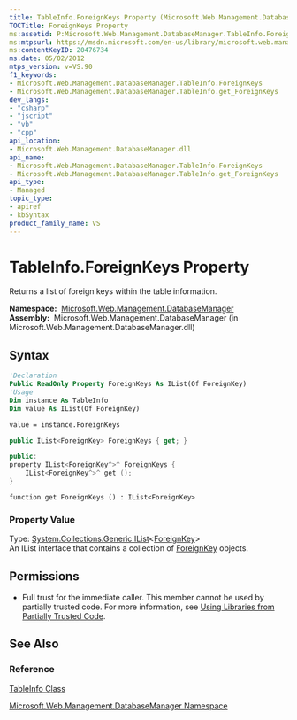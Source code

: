 ```yaml
---
title: TableInfo.ForeignKeys Property (Microsoft.Web.Management.DatabaseManager)
TOCTitle: ForeignKeys Property
ms:assetid: P:Microsoft.Web.Management.DatabaseManager.TableInfo.ForeignKeys
ms:mtpsurl: https://msdn.microsoft.com/en-us/library/microsoft.web.management.databasemanager.tableinfo.foreignkeys(v=VS.90)
ms:contentKeyID: 20476734
ms.date: 05/02/2012
mtps_version: v=VS.90
f1_keywords:
- Microsoft.Web.Management.DatabaseManager.TableInfo.ForeignKeys
- Microsoft.Web.Management.DatabaseManager.TableInfo.get_ForeignKeys
dev_langs:
- "csharp"
- "jscript"
- "vb"
- "cpp"
api_location:
- Microsoft.Web.Management.DatabaseManager.dll
api_name:
- Microsoft.Web.Management.DatabaseManager.TableInfo.ForeignKeys
- Microsoft.Web.Management.DatabaseManager.TableInfo.get_ForeignKeys
api_type:
- Managed
topic_type:
- apiref
- kbSyntax
product_family_name: VS
---
```


# TableInfo.ForeignKeys Property

Returns a list of foreign keys within the table information.

**Namespace:**  [Microsoft.Web.Management.DatabaseManager](microsoft-web-management-databasemanager-namespace.md)  
**Assembly:**  Microsoft.Web.Management.DatabaseManager (in Microsoft.Web.Management.DatabaseManager.dll)

## Syntax

```vb
'Declaration
Public ReadOnly Property ForeignKeys As IList(Of ForeignKey)
'Usage
Dim instance As TableInfo
Dim value As IList(Of ForeignKey)

value = instance.ForeignKeys
```

```csharp
public IList<ForeignKey> ForeignKeys { get; }
```

```cpp
public:
property IList<ForeignKey^>^ ForeignKeys {
    IList<ForeignKey^>^ get ();
}
```

```jscript
function get ForeignKeys () : IList<ForeignKey>
```

### Property Value

Type: [System.Collections.Generic.IList](https://msdn.microsoft.com/library/5y536ey6)\<[ForeignKey](foreignkey-class-microsoft-web-management-databasemanager.md)\>  
An IList interface that contains a collection of [ForeignKey](foreignkey-class-microsoft-web-management-databasemanager.md) objects.  

## Permissions

  - Full trust for the immediate caller. This member cannot be used by partially trusted code. For more information, see [Using Libraries from Partially Trusted Code](https://msdn.microsoft.com/library/8skskf63).

## See Also

### Reference

[TableInfo Class](tableinfo-class-microsoft-web-management-databasemanager.md)

[Microsoft.Web.Management.DatabaseManager Namespace](microsoft-web-management-databasemanager-namespace.md)

